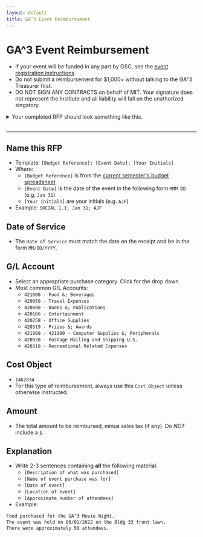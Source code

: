 ```yaml
---
layout: default
title: GA^3 Event Reimbursement
---
```


# GA^3 Event Reimbursement

* If your event will be funded in any part by GSC, see the [event registration instructions](./event-registration).
* Do not submit a reimbursement for $1,000+ without talking to the GA^3 Treasurer first.
* DO NOT SIGN ANY CONTRACTS on behalf of MIT. Your signature does not represent the Institute and all liability will fall on the unathorized singatory.

<details>
<summary>Your completed RFP should look something like this.</summary>
<img src="imgs/ga3-meeting-rfp.png">
</details>
<br/>
<hr/>



## Name this RFP
* Template: `[Budget Reference]; [Event Date]; [Your Initials]`
* Where:
    * `[Budget Reference]` is from the [current semester's budget spreadsheet](./useful-links)
    * `[Event Date]` is the date of the event in the following form `MMM DD` (e.g. `Jan 31`)
    * `[Your Initials]` are your initials (e.g. `AJF`)
* Example: `SOCIAL 1.1; Jan 31; AJF`



## Date of Service
* The `Date of Service` must match the date on the receipt and be in the form `MM/DD/YYYY`.



## G/L Account
* Select an appropriate purchase category. Click for the drop down.
* Most common G/L Accounts:
    * `421000 - Food &; Beverages`
    * `420050 - Travel Expenses`
    * `420800 - Books &; Publications`
    * `420166 - Entertainment`
    * `420258 - Office Supplies`
    * `420319 - Prizes &; Awards`
    * `421900 - 421900 - Computer Supplies &; Peripherals`
    * `420920 - Postage Mailing and Shipping U.S.`
    * `420318 - Recreational Related Expenses`



## Cost Object
* `1462834`
* For this type of reimbursement, always use this `Cost Object` unless otherwise instructed.



## Amount
* The total amount to be reimbursed, minus sales tax (if any). Do *NOT* include a `$`.



## Explanation
* Write 2-3 sentences containing **all** the following material:
    * `[Description of what was purchased]`
    * `[Name of event purchase was for]`
    * `[Date of event]`
    * `[Location of event]`
    * `[Approximate number of attendees]`
* Example:
```
Food purchased for the GA^3 Movie Night.
The event was held on 06/01/2022 on the Bldg 33 front lawn.
There were approximately 50 attendees.
```
